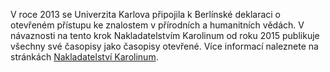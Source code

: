 
V roce 2013 se Univerzita Karlova připojila k Berlínské deklaraci o otevřeném přístupu ke znalostem v přírodních a humanitních vědách. V návaznosti na tento krok Nakladatelstvím Karolinum od roku 2015 publikuje všechny své časopisy jako časopisy otevřené. Více informací naleznete na stránkách [Nakladatelství Karolinum](http://www.karolinum.cz/ink2_stat/index.jsp?include=access).
